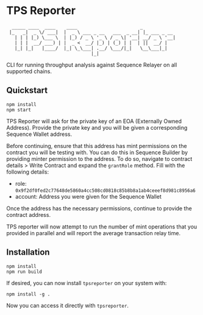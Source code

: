 # TPS Reporter

```
  _____ ____  ____    ____                       _            
 |_   _|  _ \/ ___|  |  _ \ ___ _ __   ___  _ __| |_ ___ _ __ 
   | | | |_) \___ \  | |_) / _ \ '_ \ / _ \| '__| __/ _ \ '__|
   | | |  __/ ___) | |  _ <  __/ |_) | (_) | |  | ||  __/ |   
   |_| |_|   |____/  |_| \_\___| .__/ \___/|_|   \__\___|_|   
                               |_|                            
```

CLI for running throughput analysis against Sequence Relayer on all supported chains.

## Quickstart

```
npm install
npm start
```

TPS Reporter will ask for the private key of an EOA (Externally Owned Address). Provide the private key and you will be given a corresponding Sequence Wallet address.

Before continuing, ensure that this address has mint permissions on the contract you will be testing with. You can do this in Sequence Builder by providing minter permission to the address. To do so, navigate to contract details > Write Contract and expand the `grantRole` method. Fill with the following details:

- role: `0x9f2df0fed2c77648de5860a4cc508cd0818c85b8b8a1ab4ceeef8d981c8956a6`
- account: Address you were given for the Sequence Wallet

Once the address has the necessary permissions, continue to provide the contract address.

TPS reporter will now attempt to run the number of mint operations that you provided in parallel and will report the average transaction relay time.

## Installation

```
npm install
npm run build
```

If desired, you can now install `tpsreporter` on your system with:

```
npm install -g .
```

Now you can access it directly with `tpsreporter`.
